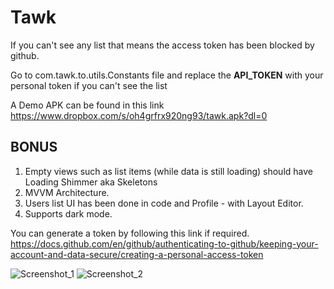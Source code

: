# Tawk
If you can't see any list that means the access token has been blocked by github.

Go to com.tawk.to.utils.Constants file and replace the **API_TOKEN** with your personal token if you can't see the list

A Demo APK can be found in this link
https://www.dropbox.com/s/oh4grfrx920ng93/tawk.apk?dl=0

## BONUS

1. Empty views such as list items (while data is still loading) should have Loading Shimmer aka Skeletons
3. MVVM Architecture.  
4. Users list UI has been done in code and Profile - with Layout Editor. 
5. Supports dark mode.
 

You can generate a token by following this link if required.
https://docs.github.com/en/github/authenticating-to-github/keeping-your-account-and-data-secure/creating-a-personal-access-token

![Screenshot_1](https://user-images.githubusercontent.com/8910479/127963408-63542475-8c29-4274-b963-8013f552d6ec.jpg)
![Screenshot_2](https://user-images.githubusercontent.com/8910479/127963421-a0a6c9a0-d3dc-4893-9cad-1bf054806ada.jpg)
